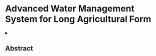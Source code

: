 # Advanced Water Management System for Long Agricultural Form
<details>
  <summary><h2>Abstract</h2></summary>
<br>
  
#### The Advanced Water Management (AWM) system integrates smart controllers and environmental sensors to optimize irrigation practices. It utilizes climate-based and soil moisture controllers, along with sensors such as the DHT22 and water level indicators, to enable efficient and automated water usage in agricultural applications.
<details>
  <summary><h2>Block Diagram</h2></summary>
<br>
  
![Image](https://github.com/user-attachments/assets/648a43f1-0d66-48a4-860e-b60e35824139)
  
Advanced Water Management: Central system designed to optimize irrigation using automated sensing and control.

Controllers: Devices that make decisions based on sensor data to regulate water usage.

Climate-based Controllers: Adjust irrigation based on environmental conditions like temperature and humidity.

Soil Moisture Controllers: Manage water supply according to real-time soil moisture levels.

Sensors: Devices that collect environmental data for accurate water management.

Soil Moisture Sensor: Detects the moisture content in the soil to prevent over- or under-watering.

DHT22: A digital sensor that measures ambient temperature and humidity.

Water Level Indicator: Monitors the level of water in tanks or reservoirs to avoid overflow or shortage

<details>
  <summary><h2>Circuit Diagram</h2></summary>
<br>

![Image](https://github.com/user-attachments/assets/4e965421-9913-45fa-97b0-3fe3f65ea8e1)


